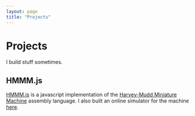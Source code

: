 ```yaml
---
layout: page
title: "Projects"
---
```


# Projects

I build stuff sometimes.

## HMMM.js

[HMMM.js](https://github.com/shickey/HMMM.js) is a javascript implementation of the [Harvey-Mudd Miniature Machine](http://www.cs.hmc.edu/~cs5grad/cs5/hmmm/documentation/documentation.html) assembly language. I also built an online simulator for the machine [here](shickey.github.io/HMMM.js/).